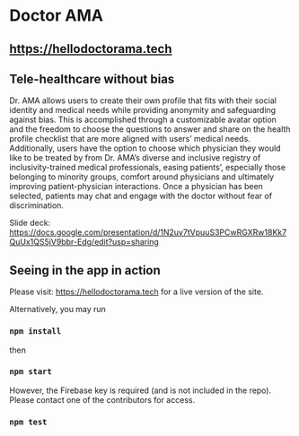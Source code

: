 # Doctor AMA

## https://hellodoctorama.tech

## Tele-healthcare without bias 

Dr. AMA allows users to create their own profile that fits with their social identity 
and medical needs while providing anonymity and safeguarding against bias. This is 
accomplished through a customizable avatar option and the freedom to choose the 
questions to answer and share on the health profile checklist that are more aligned 
with users’ medical needs. Additionally, users have the option to choose which physician
they would like to be treated by from Dr. AMA’s diverse and inclusive registry of 
inclusivity-trained medical professionals, easing patients’, especially those belonging 
to minority groups, comfort around physicians and ultimately improving patient-physician 
interactions. Once a physician has been selected, patients may chat and engage with the 
doctor without fear of discrimination.

Slide deck: https://docs.google.com/presentation/d/1N2uv7tVpuuS3PCwRGXRw18Kk7QuUx1QS5jV9bbr-Edg/edit?usp=sharing

## Seeing in the app in action

Please visit: https://hellodoctorama.tech for a live version of the site. 

Alternatively, you may run 

### `npm install` 

then

### `npm start`

However, the Firebase key is required (and is not included in the repo). Please
contact one of the contributors for access.

### `npm test`
